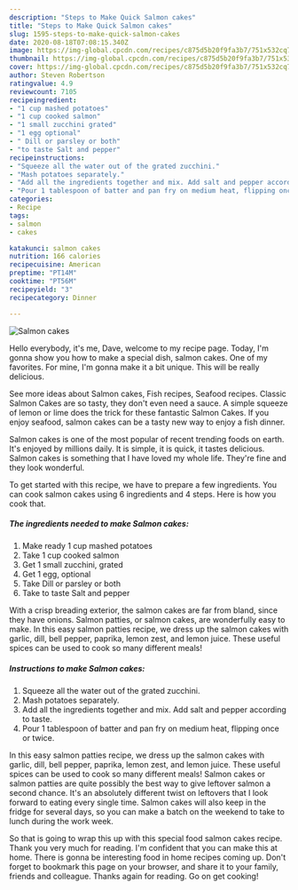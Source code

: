 ```yaml
---
description: "Steps to Make Quick Salmon cakes"
title: "Steps to Make Quick Salmon cakes"
slug: 1595-steps-to-make-quick-salmon-cakes
date: 2020-08-18T07:08:15.340Z
image: https://img-global.cpcdn.com/recipes/c875d5b20f9fa3b7/751x532cq70/salmon-cakes-recipe-main-photo.jpg
thumbnail: https://img-global.cpcdn.com/recipes/c875d5b20f9fa3b7/751x532cq70/salmon-cakes-recipe-main-photo.jpg
cover: https://img-global.cpcdn.com/recipes/c875d5b20f9fa3b7/751x532cq70/salmon-cakes-recipe-main-photo.jpg
author: Steven Robertson
ratingvalue: 4.9
reviewcount: 7105
recipeingredient:
- "1 cup mashed potatoes"
- "1 cup cooked salmon"
- "1 small zucchini grated"
- "1 egg optional"
- " Dill or parsley or both"
- "to taste Salt and pepper"
recipeinstructions:
- "Squeeze all the water out of the grated zucchini."
- "Mash potatoes separately."
- "Add all the ingredients together and mix. Add salt and pepper according to taste."
- "Pour 1 tablespoon of batter and pan fry on medium heat, flipping once or twice."
categories:
- Recipe
tags:
- salmon
- cakes

katakunci: salmon cakes 
nutrition: 166 calories
recipecuisine: American
preptime: "PT14M"
cooktime: "PT56M"
recipeyield: "3"
recipecategory: Dinner

---
```



![Salmon cakes](https://img-global.cpcdn.com/recipes/c875d5b20f9fa3b7/751x532cq70/salmon-cakes-recipe-main-photo.jpg)

Hello everybody, it's me, Dave, welcome to my recipe page. Today, I'm gonna show you how to make a special dish, salmon cakes. One of my favorites. For mine, I'm gonna make it a bit unique. This will be really delicious.

See more ideas about Salmon cakes, Fish recipes, Seafood recipes. Classic Salmon Cakes are so tasty, they don&#39;t even need a sauce. A simple squeeze of lemon or lime does the trick for these fantastic Salmon Cakes. If you enjoy seafood, salmon cakes can be a tasty new way to enjoy a fish dinner.

Salmon cakes is one of the most popular of recent trending foods on earth. It's enjoyed by millions daily. It is simple, it is quick, it tastes delicious. Salmon cakes is something that I have loved my whole life. They're fine and they look wonderful.


To get started with this recipe, we have to prepare a few ingredients. You can cook salmon cakes using 6 ingredients and 4 steps. Here is how you cook that.

<!--inarticleads1-->

##### The ingredients needed to make Salmon cakes:

1. Make ready 1 cup mashed potatoes
1. Take 1 cup cooked salmon
1. Get 1 small zucchini, grated
1. Get 1 egg, optional
1. Take  Dill or parsley or both
1. Take to taste Salt and pepper


With a crisp breading exterior, the salmon cakes are far from bland, since they have onions. Salmon patties, or salmon cakes, are wonderfully easy to make. In this easy salmon patties recipe, we dress up the salmon cakes with garlic, dill, bell pepper, paprika, lemon zest, and lemon juice. These useful spices can be used to cook so many different meals! 

<!--inarticleads2-->

##### Instructions to make Salmon cakes:

1. Squeeze all the water out of the grated zucchini.
1. Mash potatoes separately.
1. Add all the ingredients together and mix. Add salt and pepper according to taste.
1. Pour 1 tablespoon of batter and pan fry on medium heat, flipping once or twice.


In this easy salmon patties recipe, we dress up the salmon cakes with garlic, dill, bell pepper, paprika, lemon zest, and lemon juice. These useful spices can be used to cook so many different meals! Salmon cakes or salmon patties are quite possibly the best way to give leftover salmon a second chance. It&#39;s an absolutely different twist on leftovers that I look forward to eating every single time. Salmon cakes will also keep in the fridge for several days, so you can make a batch on the weekend to take to lunch during the work week. 

So that is going to wrap this up with this special food salmon cakes recipe. Thank you very much for reading. I'm confident that you can make this at home. There is gonna be interesting food in home recipes coming up. Don't forget to bookmark this page on your browser, and share it to your family, friends and colleague. Thanks again for reading. Go on get cooking!

